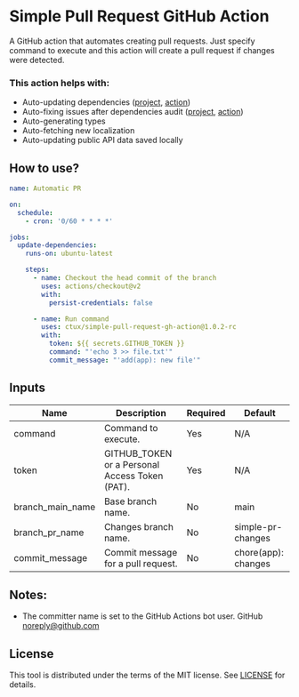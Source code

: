 # Simple Pull Request GitHub Action
A GitHub action that automates creating pull requests. Just specify command to execute and this action will create a pull request if changes were detected.

### This action helps with:
* Auto-updating dependencies ([project](./packages/npm-dependencies), [action](./.github/workflows/npm-dependencies.yml))
* Auto-fixing issues after dependencies audit ([project](./packages/npm-dependencies), [action](./.github/workflows/npm-dependencies-audit.yml))
* Auto-generating types
* Auto-fetching new localization
* Auto-updating public API data saved locally

## How to use?
```yaml
name: Automatic PR

on:
  schedule:
    - cron: '0/60 * * * *'

jobs:
  update-dependencies:
    runs-on: ubuntu-latest

    steps:
      - name: Checkout the head commit of the branch
        uses: actions/checkout@v2
        with:
          persist-credentials: false

      - name: Run command
        uses: ctux/simple-pull-request-gh-action@1.0.2-rc
        with:
          token: ${{ secrets.GITHUB_TOKEN }}
          command: "'echo 3 >> file.txt'"
          commit_message: "'add(app): new file'"
```

## Inputs

| Name             | Description                                    | Required | Default             |
|------------------|------------------------------------------------|----------|---------------------|
| command          | Command to execute.                            | Yes      | N/A                 |
| token            | GITHUB_TOKEN or a Personal Access Token (PAT). | Yes      | N/A                 |
| branch_main_name | Base branch name.                              | No       | main                |
| branch_pr_name   | Changes branch name.                           | No       | simple-pr-changes   |
| commit_message   | Commit message for a pull request.             | No       | chore(app): changes |

## Notes:
* The committer name is set to the GitHub Actions bot user. GitHub <noreply@github.com>

## License
This tool is distributed under the terms of the MIT license. See [LICENSE](./LICENSE) for details.
